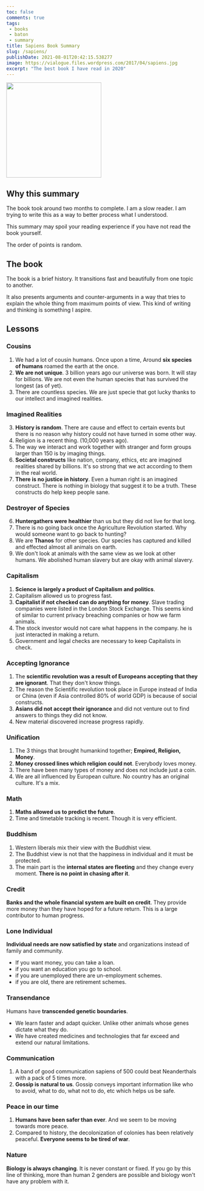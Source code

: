 ```yaml
---
toc: false
comments: true
tags:
 - books
 - baton
 - summary
title: Sapiens Book Summary
slug: /sapiens/
publishDate: 2021-08-01T20:42:15.538277
image: https://vialogue.files.wordpress.com/2017/04/sapiens.jpg
excerpt: "The best book I have read in 2020"
---
```

<img src="https://vialogue.files.wordpress.com/2017/04/sapiens.jpg" alt="" style=" width: 250px;">

## Why this summary

The book took around two months to complete. I am a slow reader. I am trying to write this as a way to better process what I understood.

This summary may spoil your reading experience if you have not read the book yourself.

The order of points is random.

## The book

The book is a brief history. It transitions fast and beautifully from one topic to another.

It also presents arguments and counter-arguments in a way that tries to explain the whole thing from maximum points of view. This kind of writing and thinking is something I aspire.

## Lessons

### Cousins

1. We had a lot of cousin humans. Once upon a time, Around **six species of humans** roamed the earth at the once.
1. **We are not unique**. 3 billion years ago our universe was born. It will stay for billions. We are not even the human species that has survived the longest (as of yet).
2. There are countless species. We are just specie that got lucky thanks to our intellect and imagined realities.

### Imagined Realities

3. **History is random**. There are cause and effect to certain events but there is no reason why history could not have turned in some other way.
4. Religion is a recent thing. (10,000 years ago).
7. The way we interact and work together with stranger and form groups larger than 150 is by imaging things.
5. **Societal constructs** like nation, company, ethics, etc are imagined realities shared by billions. It's so strong that we act according to them in the real world.
6. **There is no justice in history**. Even a human right is an imagined construct. There is nothing in biology that suggest it to be a truth. These constructs do help keep people sane.

### Destroyer of Species

6. **Huntergathers were healthier** than us but they did not live for that long.
7. There is no going back once the Agriculture Revolution started. Why would someone want to go back to hunting?
8. We are **Thanos** for other species. Our species has captured and killed and effected almost all animals on earth.
9. We don't look at animals with the same view as we look at other humans. We abolished human slavery but are okay with animal slavery.

### Capitalism

1. **Science is largely a product of Capitalism and politics**.
2. Capitalism allowed us to progress fast.
3. **Capitalist if not checked can do anything for money**. Slave trading companies were listed in the London Stock Exchange. This seems kind of similar to current privacy breaching companies or how we farm animals.
4. The stock investor would not care what happens in the company. he is just interacted in making a return.
5. Government and legal checks are necessary to keep Capitalists in check.

### Accepting Ignorance

1. The **scientific revolution was a result of Europeans accepting that they are ignorant**. That they don't know things.
1. The reason the Scientific revolution took place in Europe instead of India or China (even if Asia controlled 80% of world GDP) is because of social constructs.
2. **Asians did not accept their ignorance** and did not venture out to find answers to things they did not know.
3. New material discovered increase progress rapidly.

### Unification

1. The 3 things that brought humankind together; **Empired, Religion, Money**.
2. **Money crossed lines which religion could not**. Everybody loves money.
3. There have been many types of money and does not include just a coin.
4. We are all influenced by European culture. No country has an original culture. It's a mix.

### Math

1. **Maths allowed us to predict the future**.
2. Time and timetable tracking is recent. Though it is very efficient.

### Buddhism

1. Western liberals mix their view with the Buddhist view.
2. The Buddhist view is not that the happiness in individual and it must be protected.
3. The main part is the **internal states are fleeting** and they change every moment. **There is no point in chasing after it**.

### Credit

**Banks and the whole financial system are built on credit**. They provide more money than they have hoped for a future return. This is a large contributor to human progress.

### Lone Individual

**Individual needs are now satisfied by state** and organizations instead of family and community.

- If you want money, you can take a loan.
- if you want an education you go to school.
- if you are unemployed there are un-employment schemes.
- if you are old, there are retirement schemes.

### Transendance

Humans have **transcended genetic boundaries**.

- We learn faster and adapt quicker. Unlike other animals whose genes dictate what they do.
- We have created medicines and technologies that far exceed and extend our natural limitations.

### Communication

1. A band of good communication sapiens of 500 could beat Neanderthals with a pack of 5 times more.
2. **Gossip is natural to us**. Gossip conveys important information like who to avoid, what to do, what not to do, etc which helps us be safe.

### Peace in our time

1. **Humans have been safer than ever**. And we seem to be moving towards more peace.
2. Compared to history, the decolonization of colonies has been relatively peaceful. **Everyone seems to be tired of war**.

### Nature

**Biology is always changing**. It is never constant or fixed. If you go by this line of thinking, more than human 2 genders are possible and biology won't have any problem with it.
